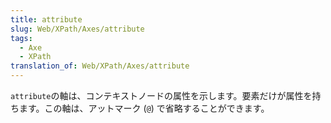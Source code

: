```yaml
---
title: attribute
slug: Web/XPath/Axes/attribute
tags:
  - Axe
  - XPath
translation_of: Web/XPath/Axes/attribute
---
```

`attribute`の軸は、コンテキストノードの属性を示します。要素だけが属性を持ちます。この軸は、アットマーク (`@`) で省略することができます。
